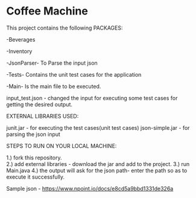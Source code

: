 # Coffee Machine 

This project contains the following PACKAGES:

-Beverages

-Inventory

-JsonParser- To Parse the input json

-Tests- Contains the unit test cases for the application

-Main- Is the main file to be executed.

input_test.json - changed the input for executing some test cases for getting the desired output.

EXTERNAL LIBRARIES USED:

junit.jar - for executing the test cases(unit test cases)
json-simple.jar - for parsing the json input

STEPS TO RUN ON YOUR LOCAL MACHINE:

1.) fork this repository.<br>
2.) add external libraries - download the jar and add to the project.
3.) run Main.java
4.) the output will ask for the json path- enter the path so as to execute it successfully.

Sample json - https://www.npoint.io/docs/e8cd5a9bbd1331de326a
